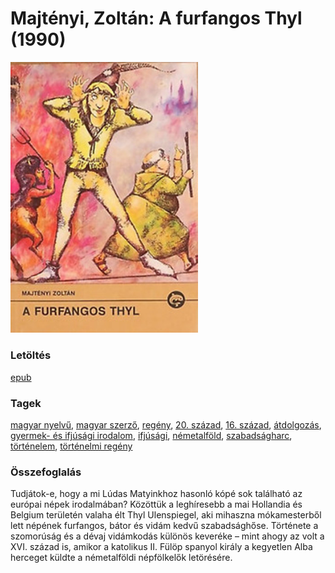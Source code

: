 # <a name="id_998">Majtényi, Zoltán: A furfangos Thyl (1990)</a>
<img src="https://github.com/BercziSandor/calibre_lib/raw/main/libs/main/Majtenyi%2C%20Zoltan/A%20furfangos%20Thyl%20%28998%29/cover.jpg" alt="cover" width="300"/>

### Letöltés
[epub](https://github.com/BercziSandor/calibre_lib/raw/main/libs/main/Majtenyi%2C%20Zoltan/A%20furfangos%20Thyl%20%28998%29/A%20furfangos%20Thyl%20-%20Majtenyi%2C%20Zoltan.epub)

### Tagek
[magyar nyelvű](https://github.com/berczisandor/calibre_lib/blob/main/libs/main/_tags/magyar%20nyelv%c5%b1.md), [magyar szerző](https://github.com/berczisandor/calibre_lib/blob/main/libs/main/_tags/magyar%20szerz%c5%91.md), [regény](https://github.com/berczisandor/calibre_lib/blob/main/libs/main/_tags/reg%c3%a9ny.md), [20. század](https://github.com/berczisandor/calibre_lib/blob/main/libs/main/_tags/20.%20sz%c3%a1zad.md), [16. század](https://github.com/berczisandor/calibre_lib/blob/main/libs/main/_tags/16.%20sz%c3%a1zad.md), [átdolgozás](https://github.com/berczisandor/calibre_lib/blob/main/libs/main/_tags/%c3%a1tdolgoz%c3%a1s.md), [gyermek- és ifjúsági irodalom](https://github.com/berczisandor/calibre_lib/blob/main/libs/main/_tags/gyermek-%20%c3%a9s%20ifj%c3%bas%c3%a1gi%20irodalom.md), [ifjúsági](https://github.com/berczisandor/calibre_lib/blob/main/libs/main/_tags/ifj%c3%bas%c3%a1gi.md), [németalföld](https://github.com/berczisandor/calibre_lib/blob/main/libs/main/_tags/n%c3%a9metalf%c3%b6ld.md), [szabadságharc](https://github.com/berczisandor/calibre_lib/blob/main/libs/main/_tags/szabads%c3%a1gharc.md), [történelem](https://github.com/berczisandor/calibre_lib/blob/main/libs/main/_tags/t%c3%b6rt%c3%a9nelem.md), [történelmi regény](https://github.com/berczisandor/calibre_lib/blob/main/libs/main/_tags/t%c3%b6rt%c3%a9nelmi%20reg%c3%a9ny.md)

### Összefoglalás
<p class="description">Tudjátok-e, hogy a mi Lúdas Matyinkhoz hasonló kópé sok található az európai népek irodalmában? Közöttük a leghíresebb a mai Hollandia és Belgium területén valaha élt Thyl Ulenspiegel, aki mihaszna mókamesterből lett népének furfangos, bátor és vidám kedvű szabadsághőse. Története a szomorúság és a dévaj vidámkodás különös keveréke – mint ahogy az volt a XVI. század is, amikor a katolikus II. Fülöp spanyol király a kegyetlen Alba herceget küldte a németalföldi népfölkelők letörésére.</p>


